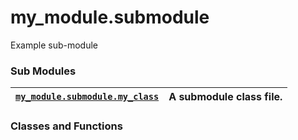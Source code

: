 # my_module.submodule

Example sub-module

### Sub Modules

| [`my_module.submodule.my_class`](my_module.submodule.my_class.md#module-my_module.submodule.my_class)   | A submodule class file.   |
|---------------------------------------------------------------------------------------------------------|---------------------------|

### Classes and Functions
